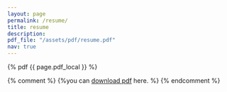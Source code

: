 ```yaml
---
layout: page
permalink: /resume/
title: resume
description: 
pdf_file: "/assets/pdf/resume.pdf"
nav: true
---
```


{% pdf {{ page.pdf_local }}  %}

{% comment %}
{%you can [download pdf](https://shubhamsingh91.github.io/assets/pdf/resume.pdf) here. %}
{% endcomment %}
